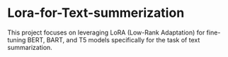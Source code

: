 # Lora-for-Text-summerization
This project focuses on leveraging LoRA (Low-Rank Adaptation) for fine-tuning BERT, BART, and T5 models specifically for the task of text summarization.

